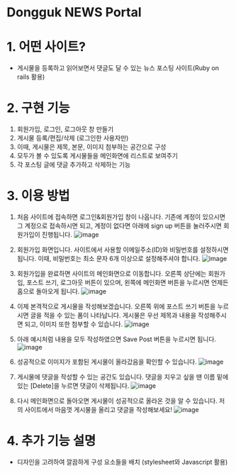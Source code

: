 # Dongguk NEWS Portal

# 1. 어떤 사이트?
- 게시물을 등록하고 읽어보면서 댓글도 달 수 있는 뉴스 포스팅 사이트(Ruby on rails 활용)


# 2. 구현 기능
 1) 회원가입, 로그인, 로그아웃 창 만들기
 2) 게시물 등록/편집/삭제 (로그인한 사용자만)
 3) 이때, 게시물은 제목, 본문, 이미지 첨부하는 공간으로 구성
 4) 모두가 볼 수 있도록 게시물들을 메인화면에 리스트로 보여주기
 5) 각 포스팅 글에 댓글 추가하고 삭제하는 기능


# 3. 이용 방법
 1) 처음 사이트에 접속하면 로그인&회원가입 창이 나옵니다. 기존에 계정이 있으시면 그 계정으로 접속하시면 되고, 계정이 없다면 아래에 sign up 버튼을 눌러주시면 회원가입이 진행됩니다.
![image](https://user-images.githubusercontent.com/61404972/91409940-21941700-e881-11ea-95ae-b46865032648.png)
 
2) 회원가입 화면입니다. 사이트에서 사용할 이메일주소(ID)와 비밀번호를 설정하시면 됩니다. 이때, 비밀번호는 최소 문자 6개 이상으로 설정해주셔야 합니다.
![image](https://user-images.githubusercontent.com/61404972/91409956-25279e00-e881-11ea-9055-ca9ab84c79bc.png)


 3) 회원가입을 완료하면 사이트의 메인화면으로 이동합니다. 오른쪽 상단에는 회원가입, 포스트 쓰기, 로그아웃 버튼이 있으며, 왼쪽에 메인화면 버튼을 누르시면 언제든 홈으로 돌아오게 됩니다.
![image](https://user-images.githubusercontent.com/61404972/91409967-28228e80-e881-11ea-844b-c1bbb721b94c.png)


 4) 이제 본격적으로 게시물을 작성해보겠습니다. 오른쪽 위에 포스트 쓰기 버튼을 누르시면 글을 적을 수 있는 폼이 나타납니다. 게시물은 우선 제목과 내용을 작성해주시면 되고, 이미지 또한 첨부할 수 있습니다.
![image](https://user-images.githubusercontent.com/61404972/91409976-2b1d7f00-e881-11ea-9240-062443daa179.png)


 5) 아래 예시처럼 내용을 모두 작성하였으면 Save Post 버튼을 누르시면 됩니다.
![image](https://user-images.githubusercontent.com/61404972/91409985-2eb10600-e881-11ea-8b86-8c788a65594f.png)


 6) 성공적으로 이미지가 포함된 게시물이 올라갔음을 확인할 수 있습니다.
![image](https://user-images.githubusercontent.com/61404972/91409997-31abf680-e881-11ea-91b3-700fed10a1dc.png)


 7) 게시물에 댓글을 작성할 수 있는 공간도 있습니다. 댓글을 지우고 싶을 땐 이름 밑에 있는 [Delete]을 누르면 댓글이 삭제됩니다.
![image](https://user-images.githubusercontent.com/61404972/91410002-34a6e700-e881-11ea-8d59-250890e45f58.png)


 8) 다시 메인화면으로 돌아오면 게시물이 성공적으로 올라온 것을 알 수 있습니다. 저의 사이트에서 마음껏 게시물을 올리고 댓글을 작성해보세요!
![image](https://user-images.githubusercontent.com/61404972/91410015-383a6e00-e881-11ea-8520-2f7cf0d05e77.png)


# 4. 추가 기능 설명
 - 디자인을 고려하여 깔끔하게 구성 요소들을 배치 (stylesheet와 Javascript 활용)
